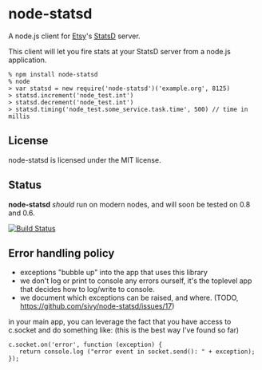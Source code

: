 # node-statsd

A node.js client for [Etsy](http://etsy.com)'s [StatsD](https://github.com/etsy/statsd) server.

This client will let you fire stats at your StatsD server from a node.js application.

    % npm install node-statsd
    % node
    > var statsd = new require('node-statsd')('example.org', 8125)
    > statsd.increment('node_test.int')
    > statsd.decrement('node_test.int')
    > statsd.timing('node_test.some_service.task.time', 500) // time in millis

## License

node-statsd is licensed under the MIT license.

## Status

**node-statsd** *should* run on modern nodes, and will soon be tested on 0.8 and 0.6.

[![Build Status](https://secure.travis-ci.org/sivy/node-statsd.png?branch=master)](http://travis-ci.org/sivy/node-statsd)


## Error handling policy

* exceptions "bubble up" into the app that uses this library
* we don't log or print to console any errors ourself, it's the toplevel app that decides how to log/write to console.
* we document which exceptions can be raised, and where. (TODO, https://github.com/sivy/node-statsd/issues/17)

in your main app, you can leverage the fact that you have access to c.socket and do something like:
(this is the best way I've found so far)

    c.socket.on('error', function (exception) {
       return console.log ("error event in socket.send(): " + exception);
    });
